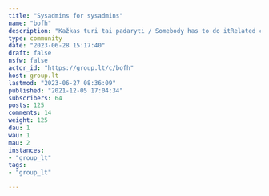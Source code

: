 ```yaml
---
title: "Sysadmins for sysadmins" 
name: "bofh"
description: "Kažkas turi tai padaryti / Somebody has to do itRelated communities:- [!softwareengineering@group.lt](https://group.lt/c/softwareengineering) - [!saugumas@group.lt](https://group.lt/c/saugumas)- [!bpf@group.lt](https://group.lt/c/bpf) Fotkė / Photo [camilo jimenez](https://unsplash.com/@camstejim) iš [Unsplash](https://unsplash.com/s/photos/system-administrator)"
type: community
date: "2023-06-28 15:17:40"
draft: false
nsfw: false
actor_id: "https://group.lt/c/bofh"
host: group.lt
lastmod: "2023-06-27 08:36:09"
published: "2021-12-05 17:04:34"
subscribers: 64
posts: 125
comments: 14
weight: 125
dau: 1
wau: 1
mau: 2
instances:
- "group_lt"
tags: 
- "group_lt"

---
```

